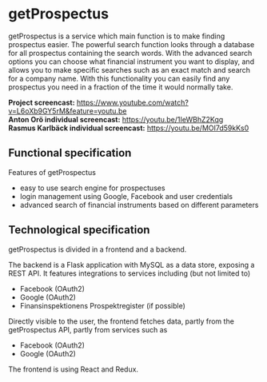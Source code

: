 getProspectus
======
getProspectus is a service which main function is to make finding prospectus easier. The powerful search function looks through a database for all prospectus containing the search words. With the advanced search options you can choose what financial instrument you want to display, and allows you to make specific searches such as an exact match and search for a company name. With this functionality you can easily find any prospectus you need in a fraction of the time it would normally take.

**Project screencast:** https://www.youtube.com/watch?v=L6oXb9GY5rM&feature=youtu.be  
**Anton Orö individual screencast:** https://youtu.be/1IeWBhZ2Kqg  
**Rasmus Karlbäck individual screencast:** https://youtu.be/MOI7d59kKs0

## Functional specification
Features of getProspectus
* easy to use search engine for prospectuses
* login management using Google, Facebook and user credentials
* advanced search of financial instruments based on different parameters

## Technological specification
getProspectus is divided in a frontend and a backend.

The backend is a Flask application with MySQL as a data store, exposing a 
REST API. It features integrations to services including (but not limited to) 
* Facebook (OAuth2)
* Google (OAuth2)
* Finansinspektionens Prospektregister (if possible)

Directly visible to the user, the frontend fetches data, partly from the getProspectus 
API, partly from services such as
* Facebook (OAuth2)
* Google (OAuth2)

The frontend is using React and Redux.

